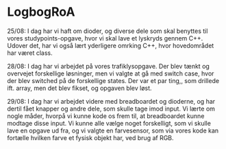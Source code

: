 # LogbogRoA

25/08:
I dag har vi haft om dioder, og diverse dele som skal benyttes til vores studypoints-opgave, hvor vi skal lave et lyskryds gennem C++.
Udover det, har vi også lært yderligere omrking C++, hvor hovedområdet har været class.

28/08:
I dag har vi arbejdet på vores trafiklysopgave. Der blev tænkt og overvejet forskellige løsninger, men vi valgte at gå med switch case, hvor der blev switched på de forskellige states. Der var et par ting,, som drillede ift. array, men det blev fikset, og opgaven blev løst.

29/08:
I dag har vi arbejdet videre med breadboardet og dioderne, og har dertil fået knapper og andre dele, som skulle tage imod input. Vi lærte om nogle måder, hvorpå vi kunne kode os frem til, at breadboardet kunne modtage disse input. Vi kunne alle vælge noget forskelligt, som vi skulle lave en opgave ud fra, og vi valgte en farvesensor, som via vores kode kan fortælle hvilken farve et fysisk objekt har, ved brug af RGB.
